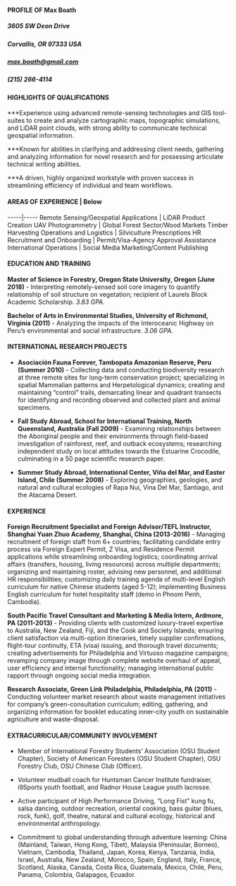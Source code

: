#### PROFILE OF Max Boath
##### 3605 SW Deon Drive
##### Corvallis, OR 97333 USA
##### max.boath@gmail.com
##### (215) 266-4114


#### HIGHLIGHTS OF QUALIFICATIONS

  \*\*\*Experience using advanced remote-sensing technologies and GIS tool-suites to create and analyze cartographic maps, topographic simulations, and LiDAR point clouds, with strong ability to communicate technical geospatial information.

  \*\*\*Known for abilities in clarifying and addressing client needs, gathering and analyzing information for novel research and for possessing articulate technical writing abilities.

  \*\*\*A driven, highly organized workstyle with proven success in streamlining efficiency of individual and team workflows.

#### AREAS OF EXPERIENCE | Below
-----|-----
Remote Sensing/Geospatial Applications | LiDAR Product Creation
UAV Photogrammetry | Global Forest Sector/Wood Markets
Timber Harvesting Operations and Logistics | Silviculture Prescriptions
HR Recruitment and Onboarding | Permit/Visa-Agency Approval Assistance
International Operations | Social Media Marketing/Content Publishing

#### EDUCATION AND TRAINING

  **Master of Science in Forestry, Oregon State University, Oregon (June 2018)** - Interpreting remotely-sensed soil core imagery to quantify relationship of soil structure on vegetation; recipient of Laurels Block Academic Scholarship. *3.83 GPA.*

  **Bachelor of Arts in Environmental Studies, University of Richmond, Virginia (2011)** - Analyzing the impacts of the Interoceanic Highway on Peru’s environmental and social infrastructure. *3.06 GPA.*


#### INTERNATIONAL RESEARCH PROJECTS

*  **Asociación Fauna Forever, Tambopata Amazonian Reserve, Peru (Summer 2010)** - Collecting data and conducting biodiversity research at three remote sites for long-term conservation project; specializing in spatial Mammalian patterns and Herpetological dynamics; creating and maintaining “control” trails, demarcating linear and quadrant transects for identifying and recording observed and collected plant and animal specimens.

*  **Fall Study Abroad, School for International Training, North Queensland, Australia (Fall 2009)** - Examining relationships between the Aboriginal people and their environments through field-based investigation of rainforest, reef, and outback ecosystems; researching independent study on local attitudes towards the Estuarine Crocodile, culminating in a 50 page scientific research paper.

*  **Summer Study Abroad, International Center, Viña del Mar, and Easter Island, Chile (Summer 2008)** - Exploring geographies, geologies, and natural and cultural ecologies of Rapa Nui, Vina Del Mar, Santiago, and the Atacama Desert.


#### EXPERIENCE

  **Foreign Recruitment Specialist and Foreign Advisor/TEFL Instructor, Shanghai Yuan Zhuo Academy, Shanghai, China (2013-2016)** - Managing recruitment of foreign staff from 6+ countries; facilitating candidate entry process via Foreign Expert Permit, Z Visa, and Residence Permit applications while streamlining onboarding logistics; coordinating arrival affairs (transfers, housing, living resources) across multiple departments; organizing and maintaining roster, advising new personnel, and additional HR responsibilities; customizing daily training agenda of multi-level English curriculum for native Chinese students (aged 5-12); implementing Business English curriculum for hotel hospitality staff (demo in Phnom Penh, Cambodia).

  **South Pacific Travel Consultant and Marketing & Media Intern, Ardmore, PA (2011-2013)** - Providing clients with customized luxury-travel expertise to Australia, New Zealand, Fiji, and the Cook and Society Islands; ensuring client satisfaction via multi-option itineraries, timely supplier confirmations, flight-tour continuity, ETA (visa) issuing, and thorough travel documents; creating advertisements for Philadelphia and Virtuoso magazine campaigns; revamping company image through complete website overhaul of appeal, user efficiency and internal functionality; managing international public rapport through ongoing social media integration.

  **Research Associate, Green Link Philadelphia, Philadelphia, PA (2011)** - Conducting volunteer market research about waste management initiatives for company’s green-consultation curriculum; editing, gathering, and organizing information for booklet educating inner-city youth on sustainable agriculture and waste-disposal.


#### EXTRACURRICULAR/COMMUNITY INVOLVEMENT

* Member of International Forestry Students’ Association (OSU Student Chapter), Society of American Foresters (OSU Student Chapter), OSU Forestry Club, OSU Chinese Club (Officer).

* Volunteer mudball coach for Huntsman Cancer Institute fundraiser, i9Sports youth football, and Radnor House League youth lacrosse.

* Active participant of High Performance Driving, “Long Fist” kung fu, salsa dancing, outdoor recreation, oriental cooking, bass guitar (blues, rock, funk), golf, theatre, natural and cultural ecology, historical and environmental anthropology.

* Commitment to global understanding through adventure learning: China (Mainland, Taiwan, Hong Kong, Tibet), Malaysia (Peninsular, Borneo), Vietnam, Cambodia, Thailand, Japan, Korea, Kenya, Tanzania, India, Israel, Australia, New Zealand, Morocco, Spain, England, Italy, France, Scotland, Alaska, Canada, Costa Rica, Guatemala, Mexico, Chile, Peru, Panama, Colombia, Galapagos, Ecuador.
